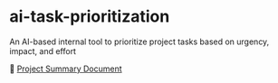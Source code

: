 # ai-task-prioritization
An AI-based internal tool to prioritize project tasks based on urgency, impact, and effort

📄 [Project Summary Document](https://github.com/hriverine/ai-task-prioritization/raw/main/AI_Task_Prioritization_Summary_Riverine.pdf)

